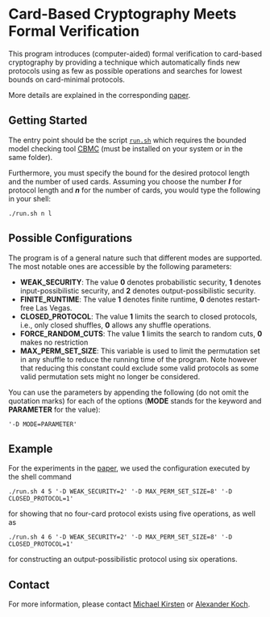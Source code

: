 # Card-Based Cryptography Meets Formal Verification
This program introduces (computer-aided) formal verification to card-based cryptography by providing a technique which automatically finds new protocols using as few as possible operations and searches for lowest bounds on card-minimal protocols.

More details are explained in the corresponding [paper](http://eprint.iacr.org/2019/1037).

## Getting Started
The entry point should be the script [``run.sh``](run.sh) which requires the bounded model checking tool [CBMC](http://www.cprover.org/cbmc/) (must be installed on your system or in the same folder).

Furthermore, you must specify the bound for the desired protocol length and the number of used cards.
Assuming you choose the number **_l_** for protocol length and **_n_** for the number of cards, you would type the following in your shell:

```
./run.sh n l
```

## Possible Configurations
The program is of a general nature such that different modes are supported. The most notable ones are accessible by the following parameters:

* **WEAK_SECURITY**: The value **0** denotes probabilistic security, **1** denotes input-possibilistic security, and **2** denotes output-possibilistic security.
* **FINITE_RUNTIME**: The value **1** denotes finite runtime, **0** denotes restart-free Las Vegas.
* **CLOSED_PROTOCOL**: The value **1** limits the search to closed protocols, i.e., only closed shuffles, **0** allows any shuffle operations.
* **FORCE_RANDOM_CUTS**: The value **1** limits the search to random cuts, **0** makes no restriction
* **MAX_PERM_SET_SIZE**: This variable is used to limit the permutation set in any shuffle to reduce the running time of the program. Note however that reducing this constant could exclude some valid protocols as some valid permutation sets might no longer be considered.

You can use the parameters by appending the following (do not omit the quotation marks) for each of the options (**MODE** stands for the keyword and **PARAMETER** for the value):

```
'-D MODE=PARAMETER'
```

## Example
For the experiments in the [paper](http://eprint.iacr.org/2019/1037), we used the configuration executed by the shell command

```
./run.sh 4 5 '-D WEAK_SECURITY=2' '-D MAX_PERM_SET_SIZE=8' '-D CLOSED_PROTOCOL=1'
```

for showing that no four-card protocol exists using five operations, as well as

```
./run.sh 4 6 '-D WEAK_SECURITY=2' '-D MAX_PERM_SET_SIZE=8' '-D CLOSED_PROTOCOL=1'
```

for constructing an output-possibilistic protocol using six operations.


## Contact
For more information, please contact [Michael Kirsten](https://formal.iti.kit.edu/~kirsten/?lang=en)
or [Alexander Koch](https://crypto.iti.kit.edu/index.php?id=akoch&L=2).
